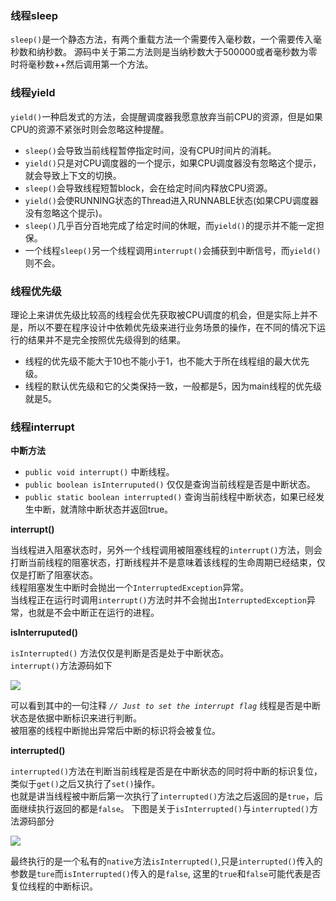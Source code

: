 ### 线程sleep

`sleep()`是一个静态方法，有两个重载方法一个需要传入毫秒数，一个需要传入毫秒数和纳秒数。
源码中关于第二方法则是当纳秒数大于500000或者毫秒数为零时将毫秒数++然后调用第一个方法。

### 线程yield

`yield()`一种启发式的方法，会提醒调度器我愿意放弃当前CPU的资源，但是如果CPU的资源不紧张时则会忽略这种提醒。

- `sleep()`会导致当前线程暂停指定时间，没有CPU时间片的消耗。
- `yield()`只是对CPU调度器的一个提示，如果CPU调度器没有忽略这个提示，就会导致上下文的切换。
- `sleep()`会导致线程短暂block，会在给定时间内释放CPU资源。
- `yield()`会使RUNNING状态的Thread进入RUNNABLE状态(如果CPU调度器没有忽略这个提示)。
- `sleep()`几乎百分百地完成了给定时间的休眠，而`yield()`的提示并不能一定担保。
- 一个线程`sleep()`另一个线程调用`interrupt()`会捕获到中断信号，而`yield()`则不会。

### 线程优先级

理论上来讲优先级比较高的线程会优先获取被CPU调度的机会，但是实际上并不是，所以不要在程序设计中依赖优先级来进行业务场景的操作，在不同的情况下运行的结果并不是完全按照优先级得到的结果。

- 线程的优先级不能大于10也不能小于1，也不能大于所在线程组的最大优先级。
- 线程的默认优先级和它的父类保持一致，一般都是5，因为main线程的优先级就是5。

### 线程interrupt

**中断方法**

- `public void interrupt()` 中断线程。
- `public boolean isInterruputed()` 仅仅是查询当前线程是否是中断状态。
- `public static boolean interrupted()` 查询当前线程中断状态，如果已经发生中断，就清除中断状态并返回true。

**interrupt()**

当线程进入阻塞状态时，另外一个线程调用被阻塞线程的`interrupt()`方法，则会打断当前线程的阻塞状态，打断线程并不是意味着该线程的生命周期已经结束，仅仅是打断了阻塞状态。  
线程阻塞发生中断时会抛出一个`InterruptedException`异常。  
当线程正在运行时调用`interrupt()`方法时并不会抛出`InterruptedException`异常，也就是不会中断正在运行的进程。

**isInterruputed()**

`isInterrupted()` 方法仅仅是判断是否是处于中断状态。  
`interrupt()`方法源码如下  

![](http://ww2.sinaimg.cn/large/006tNc79gy1g3b7mzhkc1j31m40e0jti.jpg)

可以看到其中的一句注释 *`// Just to set the interrupt flag`* 
线程是否是中断状态是依据中断标识来进行判断。  
被阻塞的线程中断抛出异常后中断的标识将会被复位。 

**interrupted()**

`interrupted()`方法在判断当前线程是否是在中断状态的同时将中断的标识复位，类似于`get()`之后又执行了`set()`操作。  
也就是讲当线程被中断后第一次执行了`interrupted()`方法之后返回的是`true`，后面继续执行返回的都是`false`。
下图是关于`isInterrupted()`与`interrupted()`方法源码部分

![](http://ww4.sinaimg.cn/large/006tNc79gy1g3biq89gosj31cm0u012v.jpg)

最终执行的是一个私有的`native`方法`isInterrupted()`,只是`interrupted()`传入的参数是`ture`而`isInterrupted()`传入的是`false`,
这里的`true`和`false`可能代表是否复位线程的中断标识。
